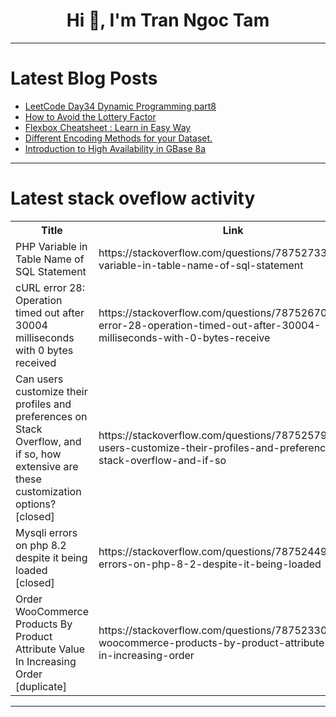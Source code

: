 <h1 align="center">Hi 👋, I'm Tran Ngoc Tam</h1>

---

# Latest Blog Posts 
<!-- BLOG-POST-LIST:START -->
- [LeetCode Day34 Dynamic Programming part8](https://dev.to/flame_chan_llll/leetcode-day34-dynamic-programming-part8-55hh)
- [How to Avoid the Lottery Factor](https://dev.to/joaomarques/how-to-avoid-the-lottery-factor-52e2)
- [Flexbox Cheatsheet : Learn in Easy Way](https://dev.to/srijan_karki/flexbox-cheatsheet-learn-in-easy-way-456b)
- [Different Encoding Methods for your Dataset.](https://dev.to/krishsharma0413/different-encoding-methods-for-your-dataset-3ceh)
- [Introduction to High Availability in GBase 8a](https://dev.to/congcong/introduction-to-high-availability-in-gbase-8a-7jf)
<!-- BLOG-POST-LIST:END -->

---

# Latest stack oveflow activity
<table>
  <tr><th>Title</th><th>Link</th></tr>
  <!-- STACKOVERFLOW:START --><tr><td>PHP Variable in Table Name of SQL Statement</td><td>https://stackoverflow.com/questions/78752733/php-variable-in-table-name-of-sql-statement</td></tr><tr><td>cURL error 28: Operation timed out after 30004 milliseconds with 0 bytes received</td><td>https://stackoverflow.com/questions/78752670/curl-error-28-operation-timed-out-after-30004-milliseconds-with-0-bytes-receive</td></tr><tr><td>Can users customize their profiles and preferences on Stack Overflow, and if so, how extensive are these customization options? [closed]</td><td>https://stackoverflow.com/questions/78752579/can-users-customize-their-profiles-and-preferences-on-stack-overflow-and-if-so</td></tr><tr><td>Mysqli errors on php 8.2 despite it being loaded [closed]</td><td>https://stackoverflow.com/questions/78752449/mysqli-errors-on-php-8-2-despite-it-being-loaded</td></tr><tr><td>Order WooCommerce Products By Product Attribute Value In Increasing Order [duplicate]</td><td>https://stackoverflow.com/questions/78752330/order-woocommerce-products-by-product-attribute-value-in-increasing-order</td></tr><!-- STACKOVERFLOW:END -->
</table>

---


